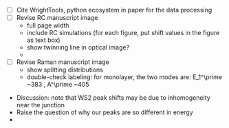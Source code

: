 - [ ] Cite WrightTools, python ecosystem in paper for the data processing
- [ ] Revise RC manuscript image
  - full page width
  - include RC simulations (for each figure, put shift values in the figure as text box)
  - show twinning line in optical image?
  - 
- [ ] Revise Raman manuscript image
  - show splitting distributions
  - double-check labeling: for monolayer, the two modes are:  E_1^\prime ~383 , A^\prime ~405
- Discussion: note that WS2 peak shifts may be due to inhomogeneity near the junction
- Raise the question of why our peaks are so different in energy
- 